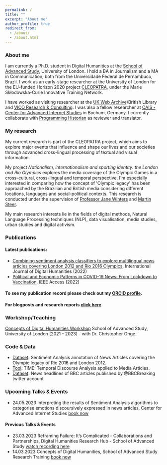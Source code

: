 ```yaml
---
permalink: /
title: ""
excerpt: "About me"
author_profile: true
redirect_from: 
  - /about/
  - /about.html
---
```

### About me

I am currently a Ph.D. student in Digital Humanities at the [School of Advanced Study](https://research.sas.ac.uk/search/staff/1581/mr-caio-mello/), University of London. I hold a BA in Journalism and a MA in Communication, both from the Universidade Federal de Pernambuco, Brazil. I work as an early-stage researcher at the University of London for the EU-funded Horizon 2020 project [CLEOPATRA](http://cleopatra-project.eu/), under the Marie Skłodowska-Curie Innovative Training Network. 

I have worked as visiting researcher at the [UK Web Archive](https://blogs.bl.uk/webarchive/2021/07/londons-olympic-legacy-local-national-and-international-aspirations.html)/British Library and [VICO Research & Consulting](https://vico-research.com/). I was also a fellow researcher at [CAIS - Center for Advanced Internet Studies](https://www.cais-research.de/fellows/caio-castro-mello/) in Bochum, Germany. I currently collaborate with [Programming Historian](https://programminghistorian.org/pt/licoes/analise-sentimento-exploracao-dados) as reviewer and translator.  


### My research

My current research is part of the CLEOPATRA project, which aims to explore major events that influence and shape our lives and our societies through advanced cross-lingual processing of textual and visual information.  

My project _Nationalism, internationalism and sporting identity: the London and Rio Olympics_ explores the media coverage of the Olympic Games in a cross-cultural, cross-lingual and temporal perspective. I'm especially interested in comparing how the concept of 'Olympic legacy' has been approached by the Brazilian and British media considering different locations, languages and social-political contexts. This research is conducted under the supervision of [Professor Jane Winters](https://research.sas.ac.uk/search/staff/126/professor-jane-winters) and [Martin Steer](https://research.sas.ac.uk/search/staff/405/mr-marty-steer/). 

My main research interests lie in the fields of digital methods, Natural Language Processing techniques (NLP), data visualisation, media studies, urban studies and digital activism. 

### Publications

#### Latest publications:

- [Combining sentiment analysis classifiers to explore multilingual news articles covering London 2012 and Rio 2016 Olympics](https://link.springer.com/article/10.1007/s42803-022-00052-9), International Journal of Digital Humanities (2022)
- [Political and Economic Patterns in COVID-19 News: From Lockdown to Vaccination](https://ieeexplore.ieee.org/document/9749092), IEEE Access (2022)

#### To see my publication record please check out my [ORCID profile](https://orcid.org/0000-0001-7492-7237). 
#### For blogposts and research reports [click here](https://www.clippings.me/caiomello)

### Workshop/Teaching

[Concepts of Digital Humanities Workshop](https://port.sas.ac.uk/course/view.php?id=180&section=1) School of Advanced Study, University of London (2021 - 2023) - with Dr. Christopher Ohge.

### Code & Data

- [Dataset](https://github.com/caiocmello/sentiment-annotation-olympic-news): Sentiment Analysis annotation of News Articles covering the Olympic legacy of Rio 2016 and London 2012.
- [Tool](https://github.com/cleopatra-itn/TIME): TIME: Temporal Discourse Analysis applied to Media Articles.
- [Dataset](https://zenodo.org/record/6927800#.YxtKdHbMLD4): News headlines of BBC articles published by @BBCBreaking twitter account

### Upcoming Talks & Events

- 24.05.2023 Interpreting the results of Sentiment Analysis algorithms to categorise emotions discoursively expressed in news articles, Center for Advanced Internet Studies [book now](https://www.cais-research.de/event/interpreting-the-results-of-sentiment-analysis-algorithms-to-categorise-emotions-discoursively-expressed-in-news-articles/)

#### Previous Talks & Events

- 23.03.2023 Reframing Failure: It’s Complicated - Collaborations and Partnerships, Digital Humanities Research Hub - School of Advanced Study [watch recording here](https://www.youtube.com/watch?v=s3fPNbShOCM)
- 14.03.2023 Concepts of Digital Humanities, School of Advanced Study Research Training [book now](https://www.sas.ac.uk/events/concepts-digital-humanities-1) 


